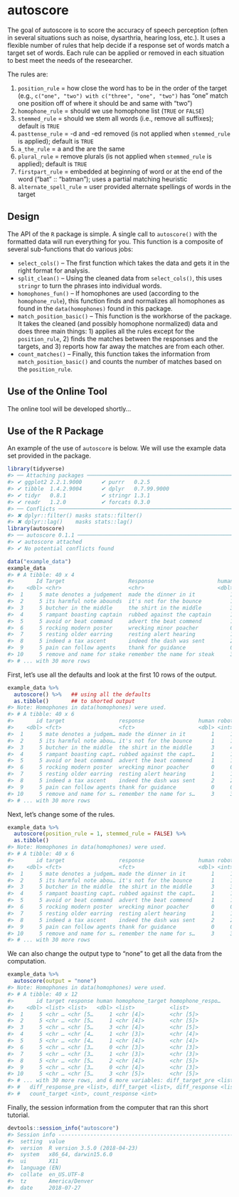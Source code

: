 <!-- README.md is generated from README.Rmd. Please edit that file -->
autoscore
=========

The goal of autoscore is to score the accuracy of speech perception
(often in several situations such as noise, dysarthria, hearing loss,
etc.). It uses a flexible number of rules that help decide if a response
set of words match a target set of words. Each rule can be applied or
removed in each situation to best meet the needs of the reseearcher.

The rules are:

1.  `position_rule` = how close the word has to be in the order of the
    target (e.g., `c("one", "two") with c("three", "one", "two")` has
    “one” match one position off of where it should be and same with
    “two”)
2.  `homophone_rule` = should we use homophone list (`TRUE` or `FALSE`)
3.  `stemmed_rule` = should we stem all words (i.e., remove all
    suffixes); default is `TRUE`
4.  `pasttense_rule` = -d and -ed removed (is not applied when
    `stemmed_rule` is applied); default is `TRUE`
5.  `a_the_rule` = a and the are the same
6.  `plural_rule` = remove plurals (is not applied when `stemmed_rule`
    is applied); default is `TRUE`
7.  `firstpart_rule` = embedded at beginning of word or at the end of
    the word (“bat” :: “batman”); uses a partial matching heuristic
8.  `alternate_spell_rule` = user provided alternate spellings of words
    in the target

Design
------

The API of the `R` package is simple. A single call to `autoscore()`
with the formatted data will run everything for you. This function is a
composite of several sub-functions that do various jobs:

-   `select_cols()` – The first function which takes the data and gets
    it in the right format for analysis.
-   `split_clean()` – Using the cleaned data from `select_cols()`, this
    uses `stringr` to turn the phrases into individual words.
-   `homophones_fun()` – If homophones are used (according to the
    `homophone_rule`), this function finds and normalizes all homophones
    as found in the `data(homophones)` found in this package.
-   `match_position_basic()` – This function is the workhorse of the
    package. It takes the cleaned (and possibly homophone normalized)
    data and does three main things: 1) applies all the rules except for
    the `position_rule`, 2) finds the matches between the responses and
    the targets, and 3) reports how far away the matches are from each
    other.
-   `count_matches()` – Finally, this function takes the information
    from `match_position_basic()` and counts the number of matches based
    on the `position_rule`.

Use of the Online Tool
----------------------

The online tool will be developed shortly…

Use of the R Package
--------------------

An example of the use of `autoscore` is below. We will use the example
data set provided in the package.

``` r
library(tidyverse)
#> ── Attaching packages ────────────────────────────────────────────────────────────────────────────────────────────────────── tidyverse 1.2.1.9000 ──
#> ✔ ggplot2 2.2.1.9000      ✔ purrr   0.2.5      
#> ✔ tibble  1.4.2.9004      ✔ dplyr   0.7.99.9000
#> ✔ tidyr   0.8.1           ✔ stringr 1.3.1      
#> ✔ readr   1.2.0           ✔ forcats 0.3.0
#> ── Conflicts ────────────────────────────────────────────────────────────────────────────────────────────────────────────── tidyverse_conflicts() ──
#> ✖ dplyr::filter() masks stats::filter()
#> ✖ dplyr::lag()    masks stats::lag()
library(autoscore)
#> ── autoscore 0.1.1 ─────────────────────────────────────────────────────────────────────────────────────────────── learn more at tysonbarrett.com ──
#> ✔ autoscore attached
#> ✔ No potential conflicts found

data("example_data")
example_data
#> # A tibble: 40 x 4
#>       Id Target                    Response                    human
#>    <dbl> <chr>                     <chr>                       <dbl>
#>  1     5 mate denotes a judgement  made the dinner in it           1
#>  2     5 its harmful note abounds  it's not for the bounce         1
#>  3     5 butcher in the middle     the shirt in the middle         3
#>  4     5 rampant boasting captain  rubbed against the captain      1
#>  5     5 avoid or beat command     advert the beat commend         1
#>  6     5 rocking modern poster     wrecking minor poacher          0
#>  7     5 resting older earring     resting alert hearing           1
#>  8     5 indeed a tax ascent       indeed the dash was sent        2
#>  9     5 pain can follow agents    thank for guidance              0
#> 10     5 remove and name for stake remember the name for steak     3
#> # ... with 30 more rows
```

First, let’s use all the defaults and look at the first 10 rows of the
output.

``` r
example_data %>%
  autoscore() %>%   ## using all the defaults
  as.tibble()       ## to shorted output
#> Note: Homophones in data(homophones) were used.
#> # A tibble: 40 x 6
#>       id target                 response                 human robot equal
#>    <dbl> <fct>                  <fct>                    <dbl> <int> <lgl>
#>  1     5 mate denotes a judgem… made the dinner in it        1     1 TRUE 
#>  2     5 its harmful note abou… it's not for the bounce      1     1 TRUE 
#>  3     5 butcher in the middle  the shirt in the middle      3     4 FALSE
#>  4     5 rampant boasting capt… rubbed against the capt…     1     1 TRUE 
#>  5     5 avoid or beat command  advert the beat commend      1     1 TRUE 
#>  6     5 rocking modern poster  wrecking minor poacher       0     0 TRUE 
#>  7     5 resting older earring  resting alert hearing        1     1 TRUE 
#>  8     5 indeed a tax ascent    indeed the dash was sent     2     2 TRUE 
#>  9     5 pain can follow agents thank for guidance           0     0 TRUE 
#> 10     5 remove and name for s… remember the name for s…     3     3 TRUE 
#> # ... with 30 more rows
```

Next, let’s change some of the rules.

``` r
example_data %>%
  autoscore(position_rule = 1, stemmed_rule = FALSE) %>%
  as.tibble()
#> Note: Homophones in data(homophones) were used.
#> # A tibble: 40 x 6
#>       id target                 response                 human robot equal
#>    <dbl> <fct>                  <fct>                    <dbl> <int> <lgl>
#>  1     5 mate denotes a judgem… made the dinner in it        1     1 TRUE 
#>  2     5 its harmful note abou… it's not for the bounce      1     1 TRUE 
#>  3     5 butcher in the middle  the shirt in the middle      3     3 TRUE 
#>  4     5 rampant boasting capt… rubbed against the capt…     1     1 TRUE 
#>  5     5 avoid or beat command  advert the beat commend      1     1 TRUE 
#>  6     5 rocking modern poster  wrecking minor poacher       0     0 TRUE 
#>  7     5 resting older earring  resting alert hearing        1     1 TRUE 
#>  8     5 indeed a tax ascent    indeed the dash was sent     2     2 TRUE 
#>  9     5 pain can follow agents thank for guidance           0     0 TRUE 
#> 10     5 remove and name for s… remember the name for s…     3     3 TRUE 
#> # ... with 30 more rows
```

We can also change the output type to “none” to get all the data from
the computation.

``` r
example_data %>%
  autoscore(output = "none")
#> Note: Homophones in data(homophones) were used.
#> # A tibble: 40 x 12
#>       id target response human homophone_target homophone_respo…
#>    <dbl> <list> <list>   <dbl> <list>           <list>          
#>  1     5 <chr … <chr [5…     1 <chr [4]>        <chr [5]>       
#>  2     5 <chr … <chr [5…     1 <chr [4]>        <chr [5]>       
#>  3     5 <chr … <chr [5…     3 <chr [4]>        <chr [5]>       
#>  4     5 <chr … <chr [4…     1 <chr [3]>        <chr [4]>       
#>  5     5 <chr … <chr [4…     1 <chr [4]>        <chr [4]>       
#>  6     5 <chr … <chr [3…     0 <chr [3]>        <chr [3]>       
#>  7     5 <chr … <chr [3…     1 <chr [3]>        <chr [3]>       
#>  8     5 <chr … <chr [5…     2 <chr [4]>        <chr [5]>       
#>  9     5 <chr … <chr [3…     0 <chr [4]>        <chr [3]>       
#> 10     5 <chr … <chr [5…     3 <chr [5]>        <chr [5]>       
#> # ... with 30 more rows, and 6 more variables: diff_target_pre <list>,
#> #   diff_response_pre <list>, diff_target <list>, diff_response <list>,
#> #   count_target <int>, count_response <int>
```

Finally, the session information from the computer that ran this short
tutorial.

``` r
devtools::session_info("autoscore")
#> Session info -------------------------------------------------------------
#>  setting  value                       
#>  version  R version 3.5.0 (2018-04-23)
#>  system   x86_64, darwin15.6.0        
#>  ui       X11                         
#>  language (EN)                        
#>  collate  en_US.UTF-8                 
#>  tz       America/Denver              
#>  date     2018-07-27
```
